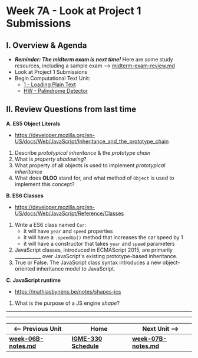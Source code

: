 # Week 7A - Look at Project 1 Submissions

## I. Overview & Agenda
- ***Reminder: The midterm exam is next time!*** Here are some study resources, including a sample exam --> [midterm-exam-review.md](../exams/midterm-exam-review.md)
- Look at Project 1 Submissions
- Begin Computational Text Unit:
  - [1 - Loading Plain Text](https://github.com/tonethar/IGME-330-Master/blob/master/notes/text-1.md)
  - [HW - Palindrome Detector](https://github.com/tonethar/IGME-330-Master/blob/master/notes/HW-palindrome-detector.md)

## II. Review Questions <a id="review-questions"></a> from last time

**A. ES5 Object Literals**
- https://developer.mozilla.org/en-US/docs/Web/JavaScript/Inheritance_and_the_prototype_chain
1. Describe *prototypical inheritance* & the *prototype chain*
2. What is *property shadowing*?
3. What property of all objects is used to implement *prototypical inheritance*
4. What does **OLOO** stand for, and what method of `Object` is used to implement this concept?

**B. ES6 Classes**
- https://developer.mozilla.org/en-US/docs/Web/JavaScript/Reference/Classes
1. Write a ES6 class named `Car`:
    - it will have `year` and `speed` properties
    - it will have a `.speedUp()` method that increases the car speed by 1
    - it will have a constructor that takes `year` and `speed` parameters
2. JavaScript classes, introduced in ECMAScript 2015, are primarily ___________ over JavaScript's existing prototype-based inheritance. 
3. True or False. The JavaScript class syntax introduces a new object-oriented inheritance model to JavaScript.

**C. JavaScript runtime**
- https://mathiasbynens.be/notes/shapes-ics
1. What is the purpose of a JS engine *shape*?
<hr><hr>

| <-- Previous Unit | Home | Next Unit -->
| --- | --- | --- 
| [**week-06B-notes.md**](week-06B-notes.md)     |  [**IGME-330 Schedule**](../schedule.md) | [**week-07B-notes.md**](week-07B-notes.md)
